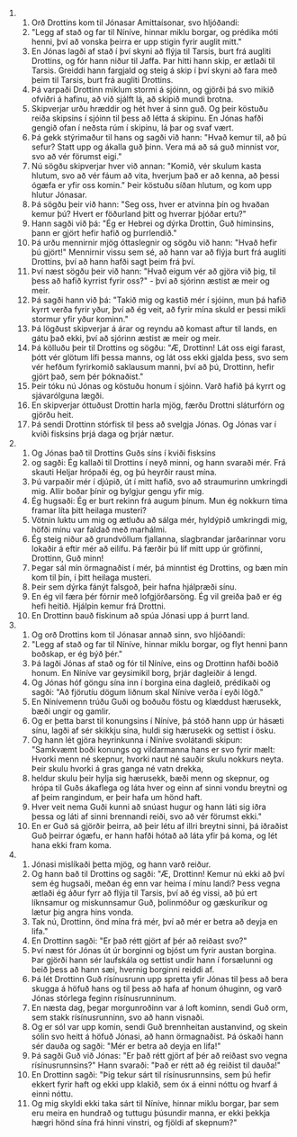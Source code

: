 <ol>
  <li>
    <ol>
      <li>Orð Drottins kom til Jónasar Amittaísonar, svo hljóðandi:</li>
      <li>"Legg af stað og far til Níníve, hinnar miklu borgar, og prédika móti henni, því að vonska þeirra er upp stigin fyrir auglit mitt."</li>
      <li>En Jónas lagði af stað í því skyni að flýja til Tarsis, burt frá augliti Drottins, og fór hann niður til Jaffa. Þar hitti hann skip, er ætlaði til Tarsis. Greiddi hann fargjald og steig á skip í því skyni að fara með þeim til Tarsis, burt frá augliti Drottins.</li>
      <li>Þá varpaði Drottinn miklum stormi á sjóinn, og gjörði þá svo mikið ofviðri á hafinu, að við sjálft lá, að skipið mundi brotna.</li>
      <li>Skipverjar urðu hræddir og hét hver á sinn guð. Og þeir köstuðu reiða skipsins í sjóinn til þess að létta á skipinu. En Jónas hafði gengið ofan í neðsta rúm í skipinu, lá þar og svaf vært.</li>
      <li>Þá gekk stýrimaður til hans og sagði við hann: "Hvað kemur til, að þú sefur? Statt upp og ákalla guð þinn. Vera má að sá guð minnist vor, svo að vér förumst eigi."</li>
      <li>Nú sögðu skipverjar hver við annan: "Komið, vér skulum kasta hlutum, svo að vér fáum að vita, hverjum það er að kenna, að þessi ógæfa er yfir oss komin." Þeir köstuðu síðan hlutum, og kom upp hlutur Jónasar.</li>
      <li>Þá sögðu þeir við hann: "Seg oss, hver er atvinna þín og hvaðan kemur þú? Hvert er föðurland þitt og hverrar þjóðar ertu?"</li>
      <li>Hann sagði við þá: "Ég er Hebrei og dýrka Drottin, Guð himinsins, þann er gjört hefir hafið og þurrlendið."</li>
      <li>Þá urðu mennirnir mjög óttaslegnir og sögðu við hann: "Hvað hefir þú gjört!" Mennirnir vissu sem sé, að hann var að flýja burt frá augliti Drottins, því að hann hafði sagt þeim frá því.</li>
      <li>Því næst sögðu þeir við hann: "Hvað eigum vér að gjöra við þig, til þess að hafið kyrrist fyrir oss?" - því að sjórinn æstist æ meir og meir.</li>
      <li>Þá sagði hann við þá: "Takið mig og kastið mér í sjóinn, mun þá hafið kyrrt verða fyrir yður, því að ég veit, að fyrir mína skuld er þessi mikli stormur yfir yður kominn."</li>
      <li>Þá lögðust skipverjar á árar og reyndu að komast aftur til lands, en gátu það ekki, því að sjórinn æstist æ meir og meir.</li>
      <li>Þá kölluðu þeir til Drottins og sögðu: "Æ, Drottinn! Lát oss eigi farast, þótt vér glötum lífi þessa manns, og lát oss ekki gjalda þess, svo sem vér hefðum fyrirkomið saklausum manni, því að þú, Drottinn, hefir gjört það, sem þér þóknaðist."</li>
      <li>Þeir tóku nú Jónas og köstuðu honum í sjóinn. Varð hafið þá kyrrt og sjávarólguna lægði.</li>
      <li>En skipverjar óttuðust Drottin harla mjög, færðu Drottni sláturfórn og gjörðu heit.</li>
      <li>Þá sendi Drottinn stórfisk til þess að svelgja Jónas. Og Jónas var í kviði fisksins þrjá daga og þrjár nætur.</li>
    </ol>
  </li>
  <li>
    <ol>
      <li>Og Jónas bað til Drottins Guðs síns í kviði fisksins</li>
      <li>og sagði: Ég kallaði til Drottins í neyð minni, og hann svaraði mér. Frá skauti Heljar hrópaði ég, og þú heyrðir raust mína.</li>
      <li>Þú varpaðir mér í djúpið, út í mitt hafið, svo að straumurinn umkringdi mig. Allir boðar þínir og bylgjur gengu yfir mig.</li>
      <li>Ég hugsaði: Ég er burt rekinn frá augum þínum. Mun ég nokkurn tíma framar líta þitt heilaga musteri?</li>
      <li>Vötnin luktu um mig og ætluðu að sálga mér, hyldýpið umkringdi mig, höfði mínu var faldað með marhálmi.</li>
      <li>Ég steig niður að grundvöllum fjallanna, slagbrandar jarðarinnar voru lokaðir á eftir mér að eilífu. Þá færðir þú líf mitt upp úr gröfinni, Drottinn, Guð minn!</li>
      <li>Þegar sál mín örmagnaðist í mér, þá minntist ég Drottins, og bæn mín kom til þín, í þitt heilaga musteri.</li>
      <li>Þeir sem dýrka fánýt falsgoð, þeir hafna hjálpræði sínu.</li>
      <li>En ég vil færa þér fórnir með lofgjörðarsöng. Ég vil greiða það er ég hefi heitið. Hjálpin kemur frá Drottni.</li>
      <li>En Drottinn bauð fiskinum að spúa Jónasi upp á þurrt land.</li>
    </ol>
  </li>
  <li>
    <ol>
      <li>Og orð Drottins kom til Jónasar annað sinn, svo hljóðandi:</li>
      <li>"Legg af stað og far til Níníve, hinnar miklu borgar, og flyt henni þann boðskap, er ég býð þér."</li>
      <li>Þá lagði Jónas af stað og fór til Níníve, eins og Drottinn hafði boðið honum. En Níníve var geysimikil borg, þrjár dagleiðir á lengd.</li>
      <li>Og Jónas hóf göngu sína inn í borgina eina dagleið, prédikaði og sagði: "Að fjörutíu dögum liðnum skal Níníve verða í eyði lögð."</li>
      <li>En Nínívemenn trúðu Guði og boðuðu föstu og klæddust hærusekk, bæði ungir og gamlir.</li>
      <li>Og er þetta barst til konungsins í Níníve, þá stóð hann upp úr hásæti sínu, lagði af sér skikkju sína, huldi sig hærusekk og settist í ösku.</li>
      <li>Og hann lét gjöra heyrinkunna í Níníve svolátandi skipun: "Samkvæmt boði konungs og vildarmanna hans er svo fyrir mælt: Hvorki menn né skepnur, hvorki naut né sauðir skulu nokkurs neyta. Þeir skulu hvorki á gras ganga né vatn drekka,</li>
      <li>heldur skulu þeir hylja sig hærusekk, bæði menn og skepnur, og hrópa til Guðs ákaflega og láta hver og einn af sinni vondu breytni og af þeim rangindum, er þeir hafa um hönd haft.</li>
      <li>Hver veit nema Guði kunni að snúast hugur og hann láti sig iðra þessa og láti af sinni brennandi reiði, svo að vér förumst ekki."</li>
      <li>En er Guð sá gjörðir þeirra, að þeir létu af illri breytni sinni, þá iðraðist Guð þeirrar ógæfu, er hann hafði hótað að láta yfir þá koma, og lét hana ekki fram koma.</li>
    </ol>
  </li>
  <li>
    <ol>
      <li>Jónasi mislíkaði þetta mjög, og hann varð reiður.</li>
      <li>Og hann bað til Drottins og sagði: "Æ, Drottinn! Kemur nú ekki að því sem ég hugsaði, meðan ég enn var heima í mínu landi? Þess vegna ætlaði ég áður fyrr að flýja til Tarsis, því að ég vissi, að þú ert líknsamur og miskunnsamur Guð, þolinmóður og gæskuríkur og lætur þig angra hins vonda.</li>
      <li>Tak nú, Drottinn, önd mína frá mér, því að mér er betra að deyja en lifa."</li>
      <li>En Drottinn sagði: "Er það rétt gjört af þér að reiðast svo?"</li>
      <li>Því næst fór Jónas út úr borginni og bjóst um fyrir austan borgina. Þar gjörði hann sér laufskála og settist undir hann í forsælunni og beið þess að hann sæi, hvernig borginni reiddi af.</li>
      <li>Þá lét Drottinn Guð rísínusrunn upp spretta yfir Jónas til þess að bera skugga á höfuð hans og til þess að hafa af honum óhuginn, og varð Jónas stórlega feginn rísínusrunninum.</li>
      <li>En næsta dag, þegar morgunroðinn var á loft kominn, sendi Guð orm, sem stakk rísínusrunninn, svo að hann visnaði.</li>
      <li>Og er sól var upp komin, sendi Guð brennheitan austanvind, og skein sólin svo heitt á höfuð Jónasi, að hann örmagnaðist. Þá óskaði hann sér dauða og sagði: "Mér er betra að deyja en lifa!"</li>
      <li>Þá sagði Guð við Jónas: "Er það rétt gjört af þér að reiðast svo vegna rísínusrunnsins?" Hann svaraði: "Það er rétt að ég reiðist til dauða!"</li>
      <li>En Drottinn sagði: "Þig tekur sárt til rísínusrunnsins, sem þú hefir ekkert fyrir haft og ekki upp klakið, sem óx á einni nóttu og hvarf á einni nóttu.</li>
      <li>Og mig skyldi ekki taka sárt til Níníve, hinnar miklu borgar, þar sem eru meira en hundrað og tuttugu þúsundir manna, er ekki þekkja hægri hönd sína frá hinni vinstri, og fjöldi af skepnum?"</li>
    </ol>
  </li>
</ol>